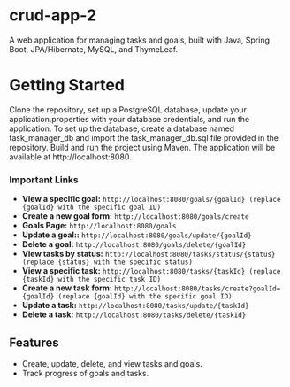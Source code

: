 # crud-app-2
A web application for managing tasks and goals, built with Java, Spring Boot, JPA/Hibernate, MySQL, and ThymeLeaf.

# Getting Started
Clone the repository, set up a PostgreSQL database, update your application.properties with your database credentials, and run the application. To set up the database, create a database named task_manager_db and import the task_manager_db.sql file provided in the repository. Build and run the project using Maven. The application will be available at http://localhost:8080.


### Important Links

- **View a specific goal:** `http://localhost:8080/goals/{goalId} (replace {goalId} with the specific goal ID)`
- **Create a new goal form:** `http://localhost:8080/goals/create`
- **Goals Page:** `http://localhost:8080/goals`
- **Update a goal::** `http://localhost:8080/goals/update/{goalId}`
- **Delete a goal:** `http://localhost:8080/goals/delete/{goalId}`
- **View tasks by status:** `http://localhost:8080/tasks/status/{status} (replace {status} with the specific status)`
- **View a specific task:** `http://localhost:8080/tasks/{taskId} (replace {taskId} with the specific task ID)`
- **Create a new task form:** `http://localhost:8080/tasks/create?goalId={goalId} (replace {goalId} with the specific goal ID)`
- **Update a task:** `http://localhost:8080/tasks/update/{taskId}`
- **Delete a task:** `http://localhost:8080/tasks/delete/{taskId}`


## Features

- Create, update, delete, and view tasks and goals.
- Track progress of goals and tasks.


